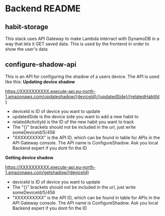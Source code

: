 # Backend README

## habit-storage

This stack uses API Gateway to make Lambda interract with DynamoDB in a way that lets it GET saved data. This is used by the frontend in order to show the user's data

## configure-shadow-api

This is an API for configuring the shadow of a users device. The API is used like this:
**Updating device shadow**

https://XXXXXXXXXX.execute-api.eu-north-1.amazonaws.com/updateshadow/{deviceId}/{updatedSide}/{relatedHabitId}


- deviceId is ID of device you want to update
- updatedSide is the device side you want to add a new habit to
- relatedActivityId is the ID of the new habit you want to track
- The "{}" brackets should not be included in the url, just write someDeviceId/5/456
- "XXXXXXXXXX" is the API ID, which can be found in table for APIs in the API Gateway console. The API name is ConfigureShadow. Ask you local Backend expert if you dont fin the ID

**Getting device shadow**

https://XXXXXXXXXX.execute-api.eu-north-1.amazonaws.com/getshadow/{deviceId}

- deviceId is ID of device you want to update
- The "{}" brackets should not be included in the url, just write someDeviceId/5/456
- "XXXXXXXXXX" is the API ID, which can be found in table for APIs in the API Gateway console. The API name is ConfigureShadow. Ask you local Backend expert if you dont fin the ID
